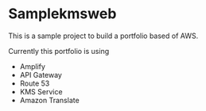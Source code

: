 # Samplekmsweb

This is a sample project to build a portfolio based of AWS. 

Currently this portfolio is using
  * Amplify
  * API Gateway
  * Route 53
  * KMS Service
  * Amazon Translate
